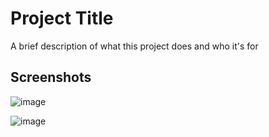 
# Project Title

A brief description of what this project does and who it's for


## Screenshots

![image](https://www.linkpicture.com/q/Capture_967.png)

![image](https://www.linkpicture.com/q/Capture2_36.png)